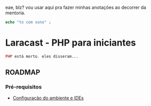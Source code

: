 eae, blz? vou usar aqui pra fazer minhas anotações ao decorrer da mentoria.


```php 
echo "to com sono" ;
```    


# Laracast - PHP para iniciantes

~~~PHP
PHP está morto. eles disseram...
~~~

## ROADMAP

### Pré-requisitos

* [Configuração do ambiente e IDEs](/php-laracast/aula1.md)